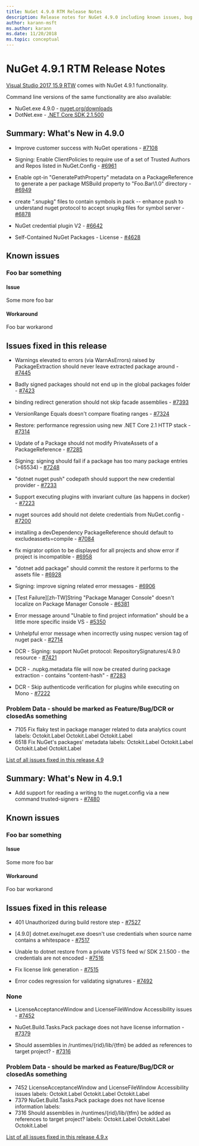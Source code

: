 ```yaml
---
title: NuGet 4.9.0 RTM Release Notes
description: Release notes for NuGet 4.9.0 including known issues, bug fixes, added features, and DCRs.
author: karann-msft
ms.author: karann
ms.date: 11/20/2018
ms.topic: conceptual
---
```


# NuGet 4.9.1 RTM Release Notes

[Visual Studio 2017 15.9 RTW](https://www.visualstudio.com/news/releasenotes/vs2017-relnotes) comes with NuGet 4.9.1 functionality.


Command line versions of the same functionality are also available:
* NuGet.exe 4.9.0 - [nuget.org/downloads](https://nuget.org/downloads)
* DotNet.exe - [.NET Core SDK 2.1.500](https://www.microsoft.com/net/download/visual-studio-sdks)


## Summary: What's New in 4.9.0

* Improve customer success with NuGet operations - [#7108](https://github.com/NuGet/Home/issues/7108)

* Signing: Enable ClientPolicies to require use of a set of Trusted Authors and Repos listed in NuGet.Config - [#6961](https://github.com/NuGet/Home/issues/6961)

* Enable opt-in "GeneratePathProperty" metadata on a PackageReference to generate a per package MSBuild property to "Foo.Bar\1.0\" directory - [#6949](https://github.com/NuGet/Home/issues/6949)

* create ".snupkg" files to contain symbols in pack -- enhance push to understand nuget protocol to accept snupkg files for symbol server - [#6878](https://github.com/NuGet/Home/issues/6878)

* NuGet credential plugin V2 - [#6642](https://github.com/NuGet/Home/issues/6642)

* Self-Contained NuGet Packages - License - [#4628](https://github.com/NuGet/Home/issues/4628)

## Known issues
### Foo bar something

#### Issue
Some more foo bar

#### Workaround
Foo bar workarond

## Issues fixed in this release

* Warnings elevated to errors (via WarnAsErrors) raised by PackageExtraction should never leave extracted package around - [#7445](https://github.com/NuGet/Home/issues/7445)

* Badly signed packages should not end up in the global packages folder - [#7423](https://github.com/NuGet/Home/issues/7423)

* binding redirect generation should not skip facade assemblies - [#7393](https://github.com/NuGet/Home/issues/7393)

* VersionRange Equals doesn't compare floating ranges - [#7324](https://github.com/NuGet/Home/issues/7324)

* Restore:  performance regression using new .NET Core 2.1 HTTP stack - [#7314](https://github.com/NuGet/Home/issues/7314)

* Update of a Package should not modify PrivateAssets of a PackageReference - [#7285](https://github.com/NuGet/Home/issues/7285)

* Signing:  signing should fail if a package has too many package entries (>65534) - [#7248](https://github.com/NuGet/Home/issues/7248)

* "dotnet nuget push" codepath should support the new credential provider - [#7233](https://github.com/NuGet/Home/issues/7233)

* Support executing plugins with invariant culture (as happens in docker) - [#7223](https://github.com/NuGet/Home/issues/7223)

* nuget sources add should not delete credentials from NuGet.config - [#7200](https://github.com/NuGet/Home/issues/7200)

* installing a devDependency PackageReference should default to excludeassets=compile - [#7084](https://github.com/NuGet/Home/issues/7084)

* fix migrator option to be displayed for all projects and show error if project is incompatible - [#6958](https://github.com/NuGet/Home/issues/6958)

* "dotnet add package" should commit the restore it performs to the assets file - [#6928](https://github.com/NuGet/Home/issues/6928)

* Signing:  improve signing related error messages - [#6906](https://github.com/NuGet/Home/issues/6906)

* [Test Failure][zh-TW]String "Package Manager Console" doesn't localize on Package Manager Console  - [#6381](https://github.com/NuGet/Home/issues/6381)

* Error message around "Unable to find project information" should be a little more specific inside VS - [#5350](https://github.com/NuGet/Home/issues/5350)

* Unhelpful error message when incorrectly using nuspec version tag of nuget pack - [#2714](https://github.com/NuGet/Home/issues/2714)

* DCR - Signing:  support NuGet protocol: RepositorySignatures/4.9.0 resource - [#7421](https://github.com/NuGet/Home/issues/7421)

* DCR - .nupkg.metadata file will now be created during package extraction - contains "content-hash" - [#7283](https://github.com/NuGet/Home/issues/7283)

* DCR - Skip authenticode verification for plugins while executing on Mono - [#7222](https://github.com/NuGet/Home/issues/7222)

### Problem Data - should be marked as Feature/Bug/DCR or closedAs something

* 7105 Fix flaky test in package manager related to data analytics count labels: Octokit.Label Octokit.Label Octokit.Label 
* 6518 Fix NuGet's packages' metadata labels: Octokit.Label Octokit.Label Octokit.Label Octokit.Label 

[List of all issues fixed in this release 4.9](https://github.com/NuGet/Home/issues?q=is%3Aissue+is%3Aclosed+milestone%3A%224.9")

## Summary: What's New in 4.9.1

* Add support for reading a writing to the nuget.config via a new command trusted-signers - [#7480](https://github.com/NuGet/Home/issues/7480)

## Known issues
### Foo bar something

#### Issue
Some more foo bar

#### Workaround
Foo bar workarond

## Issues fixed in this release

* 401 Unauthorized during build restore step - [#7527](https://github.com/NuGet/Home/issues/7527)

* [4.9.0] dotnet.exe/nuget.exe doesn't use credentials when source name contains a whitespace - [#7517](https://github.com/NuGet/Home/issues/7517)

* Unable to dotnet restore from a private VSTS feed w/ SDK 2.1.500 - the credentials are not encoded - [#7516](https://github.com/NuGet/Home/issues/7516)

* Fix license link generation - [#7515](https://github.com/NuGet/Home/issues/7515)

* Error codes regression for validating signatures - [#7492](https://github.com/NuGet/Home/issues/7492)

### None

* LicenseAcceptanceWindow and LicenseFileWindow Accessibility issues - [#7452](https://github.com/NuGet/Home/issues/7452)

* NuGet.Build.Tasks.Pack package does not have license information - [#7379](https://github.com/NuGet/Home/issues/7379)

* Should assemblies in /runtimes/{rid}/lib/{tfm} be added as references to target project? - [#7316](https://github.com/NuGet/Home/issues/7316)

### Problem Data - should be marked as Feature/Bug/DCR or closedAs something

* 7452 LicenseAcceptanceWindow and LicenseFileWindow Accessibility issues labels: Octokit.Label Octokit.Label Octokit.Label 
* 7379 NuGet.Build.Tasks.Pack package does not have license information labels: 
* 7316 Should assemblies in /runtimes/{rid}/lib/{tfm} be added as references to target project? labels: Octokit.Label Octokit.Label Octokit.Label 

[List of all issues fixed in this release 4.9.x](https://github.com/NuGet/Home/issues?q=is%3Aissue+is%3Aclosed+milestone%3A%224.9.x")
